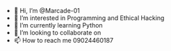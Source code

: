 - 👋 Hi, I’m @Marcade-01
- 👀 I’m interested in Programming and Ethical Hacking
- 🌱 I’m currently learning Python
- 💞️ I’m looking to collaborate on 
- 📫 How to reach me 09024460187

<!---
Marcade-01/Marcade-01 is a ✨ special ✨ repository because its `README.md` (this file) appears on your GitHub profile.
You can click the Preview link to take a look at your changes.
--->
